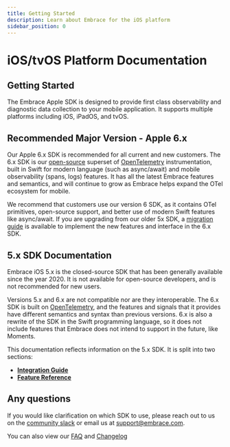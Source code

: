 ```yaml
---
title: Getting Started
description: Learn about Embrace for the iOS platform
sidebar_position: 0
---
```


# iOS/tvOS Platform Documentation

## Getting Started

The Embrace Apple SDK is designed to provide first class observability and diagnostic data collection to your mobile application. It supports multiple platforms including iOS, iPadOS, and tvOS.

## Recommended Major Version - Apple 6.x

Our Apple 6.x SDK is recommended for all current and new customers. The 6.x SDK is our [open-source](https://github.com/embrace-io/embrace-apple-sdk) superset of [OpenTelemetry](https://opentelemetry.io) instrumentation, built in Swift for modern language (such as async/await) and mobile observability (spans, logs) features. It has all the latest Embrace features and semantics, and will continue to grow as Embrace helps expand the OTel ecosystem for mobile.

We recommend that customers use our version 6 SDK, as it contains OTel primitives, open-source support, and better use of modern Swift features like async/await. If you are upgrading from our older 5x SDK, a [migration guide](/docs/ios/6x/getting-started/migration-guide.md) is available to implement the new features and interface in the 6.x SDK.

## 5.x SDK Documentation

Embrace iOS 5.x is the closed-source SDK that has been generally available since the year 2020. It is not available for open-source developers, and is not recommended for new users.

Versions 5.x and 6.x are not compatible nor are they interoperable. The 6.x SDK is built on [OpenTelemetry](https://opentelemetry.io), and the features and signals that it provides have different semantics and syntax than previous versions. 6.x is also a rewrite of the SDK in the Swift programming language, so it does not include features that Embrace does not intend to support in the future, like Moments.

This documentation reflects information on the 5.x SDK. It is split into two sections:

- [**Integration Guide**](./5x/integration/)
- [**Feature Reference**](./5x/features/)

## Any questions

If you would like clarification on which SDK to use, please reach out to us on the [community slack](https://community.embrace.io) or email us at [support@embrace.com](mailto:support@embrace.com).

You can also view our [FAQ](/ios/faq/) and [Changelog](/ios/changelog/)
